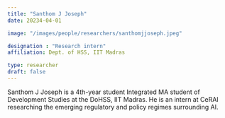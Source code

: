 ```yaml
---
title: "Santhom J Joseph"
date: 20234-04-01

image: "/images/people/researchers/santhomjjoseph.jpeg"

designation : "Research intern"
affiliation: Dept. of HSS, IIT Madras

type: researcher
draft: false
---
```


 Santhom J Joseph is a 4th-year student Integrated MA student of Development Studies at the DoHSS, IIT Madras. He is an intern at CeRAI researching the emerging regulatory and policy regimes surrounding AI.